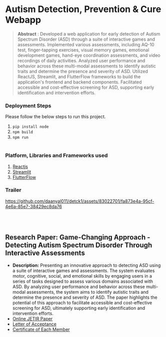 # Autism Detection, Prevention & Cure Webapp

> **Abstract** : Developed a web application for early detection of Autism Spectrum Disorder (ASD) through a suite of interactive games and assessments. Implemented various assessments, including AQ-10 test, finger-tapping exercises, visual memory games, emotional development games, hand-eye coordination assessments, and video recordings of daily activities. Analyzed user performance and behavior across these multi-modal assessments to identify autistic traits and determine the presence and severity of ASD. Utilized ReactJS, Streamlit, and FlutterFlow frameworks to build the application's frontend and backend components. Facilitated accessible and cost-effective screening for ASD, supporting early identification and intervention efforts.

### Deployment Steps
Please follow the below steps to run this project.
<br>
1. `pip install node`<br>
2. `npm build`<br>
3. `npm run`<br><br>

### Platform, Libraries and Frameworks used
1. [Reactjs](https://react.dev/)
2. [Streamlit](https://docs.streamlit.io/library/get-started)
3. [FlutterFlow](https://flutterflow.io/)


### Trailer
https://github.com/daanyal011/detck1/assets/83022701/fa873e4a-95cf-4e6a-85e7-38429ec8da76



<br></br>

## Research Paper: Game-Changing Approach - Detecting Autism Spectrum Disorder Through Interactive Assessments
- **Description:** Presenting an innovative approach to detecting ASD using a suite of interactive games and assessments. The system evaluates motor, cognitive, social, and emotional skills by engaging users in a series of tasks designed to assess various domains associated with ASD. By analyzing user performance and behavior across these multi-modal assessments, the system aims to identify autistic traits and determine the presence and severity of ASD. The paper highlights the potential of this approach to facilitate accessible and cost-effective screening for ASD, ultimately supporting early identification and intervention efforts.
- [Online JETIR Paper](https://www.jetir.org/view?paper=JETIR2404266)
- [Letter of Acceptance](https://drive.google.com/file/d/1uF79a3gNUo3LC6k9XYSULScTZEpGOHuc/view?usp=sharing)
- [Certificate of Each Member](https://drive.google.com/file/d/1uKJUO_q7y2QkHfp3KpJ-d11Hzavapol-/view?usp=drive_link)
